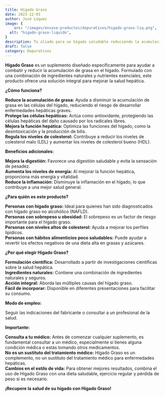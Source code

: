 ```yaml
---
title: Hígado Graso
date: 2023-12-03
author: José Lúquez
image: {
 	src: "/images/envase-productos/depurativos/higado-graso-liq.png",
  alt: "higado-graso-liquido",
}
description: Tu aliado para un hígado saludable reduciendo la acumulación de grasa en el hígado
draft: false
category: Depurativos
---
```

**Hígado Graso** es un suplemento diseñado específicamente para ayudar a combatir y reducir la acumulación de grasa en el hígado. Formulado con una combinación de ingredientes naturales y nutrientes esenciales, este producto ofrece una solución integral para mejorar la salud hepática.

**¿Cómo funciona?**

**Reduce la acumulación de grasa:** Ayuda a disminuir la acumulación de grasa en las células del hígado, reduciendo el riesgo de desarrollar enfermedades hepáticas graves.   
**Protege las células hepáticas:** Actúa como antioxidante, protegiendo las células hepáticas del daño causado por los radicales libres.   
**Mejora la función hepática:** Optimiza las funciones del hígado, como la desintoxicación y la producción de bilis.   
**Regula los niveles de colesterol:** Contribuye a reducir los niveles de colesterol malo (LDL) y aumentar los niveles de colesterol bueno (HDL).   

**Beneficios adicionales:**

**Mejora la digestión:** Favorece una digestión saludable y evita la sensación de pesadez.   
**Aumenta los niveles de energía:** Al mejorar la función hepática, proporciona más energía y vitalidad.   
**Reduce la inflamación:** Disminuye la inflamación en el hígado, lo que contribuye a una mejor salud general.   

**¿Para quién es este producto?**

**Personas con hígado graso:** Ideal para quienes han sido diagnosticados con hígado graso no alcohólico (NAFLD).   
**Personas con sobrepeso u obesidad:** El sobrepeso es un factor de riesgo importante para el hígado graso.   
**Personas con niveles altos de colesterol:** Ayuda a mejorar los perfiles lipídicos.   
**Personas con hábitos alimenticios poco saludables:** Puede ayudar a revertir los efectos negativos de una dieta alta en grasas y azúcares.   

**¿Por qué elegir Hígado Graso?**

**Formulación científica:** Desarrollado a partir de investigaciones científicas sobre la salud hepática.   
**Ingredientes naturales:** Contiene una combinación de ingredientes naturales y seguros.   
**Acción integral:** Aborda las múltiples causas del hígado graso.   
**Fácil de incorporar:** Disponible en diferentes presentaciones para facilitar su consumo.   

**Modo de empleo:**

Seguir las indicaciones del fabricante o consultar a un profesional de la salud.

**Importante:**

**Consulta a tu médico:** Antes de comenzar cualquier suplemento, es fundamental consultar a un médico, especialmente si tienes alguna condición médica o estás tomando otros medicamentos.   
**No es un sustituto del tratamiento médico:** Hígado Graso es un complemento, no un sustituto del tratamiento médico para enfermedades hepáticas.   
**Cambios en el estilo de vida:** Para obtener mejores resultados, combina el uso de Hígado Graso con una dieta saludable, ejercicio regular y pérdida de peso si es necesario.   

**¡Recupere la salud de su hígado con Hígado Graso!**